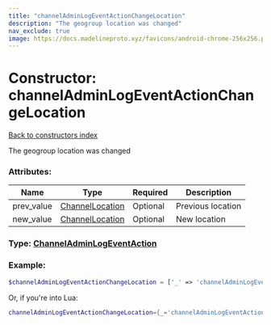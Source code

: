 ```yaml
---
title: "channelAdminLogEventActionChangeLocation"
description: "The geogroup location was changed"
nav_exclude: true
image: https://docs.madelineproto.xyz/favicons/android-chrome-256x256.png
---
```

# Constructor: channelAdminLogEventActionChangeLocation  
[Back to constructors index](index.md)



The geogroup location was changed

### Attributes:

| Name     |    Type       | Required | Description |
|----------|---------------|----------|-------------|
|prev\_value|[ChannelLocation](../types/ChannelLocation.md) | Optional|Previous location|
|new\_value|[ChannelLocation](../types/ChannelLocation.md) | Optional|New location|



### Type: [ChannelAdminLogEventAction](../types/ChannelAdminLogEventAction.md)


### Example:

```php
$channelAdminLogEventActionChangeLocation = ['_' => 'channelAdminLogEventActionChangeLocation', 'prev_value' => ChannelLocation, 'new_value' => ChannelLocation];
```  


Or, if you're into Lua:

```lua
channelAdminLogEventActionChangeLocation={_='channelAdminLogEventActionChangeLocation', prev_value=ChannelLocation, new_value=ChannelLocation}

```


